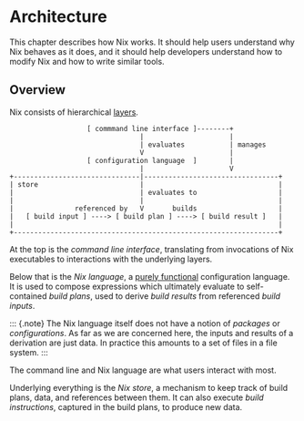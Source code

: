 # Architecture

This chapter describes how Nix works.
It should help users understand why Nix behaves as it does, and it should help developers understand how to modify Nix and how to write similar tools.

## Overview

Nix consists of hierarchical [layers](https://en.m.wikipedia.org/wiki/Multitier_architecture#Layers).

```
                   [ commmand line interface ]--------+
                                |                     |
                                | evaluates           | manages
                                V                     |
                   [ configuration language  ]        |
                                |                     V
+-------------------------------|---------------------------------+
| store                         |                                 |
|                               | evaluates to                    |
|                               |                                 |
|               referenced by   V       builds                    |
|   [ build input ] ----> [ build plan ] ----> [ build result ]   |
|                                                                 |
+-----------------------------------------------------------------+
```

At the top is the *command line interface*, translating from invocations of Nix executables to interactions with the underlying layers.

Below that is the *Nix language*, a [purely functional](https://en.m.wikipedia.org/wiki/Purely_functional_programming) configuration language.
It is used to compose expressions which ultimately evaluate to self-contained *build plans*, used to derive *build results* from referenced *build inputs*.

::: {.note}
The Nix language itself does not have a notion of *packages* or *configurations*.
As far as we are concerned here, the inputs and results of a derivation are just data.
In practice this amounts to a set of files in a file system.
:::

The command line and Nix language are what users interact with most.

Underlying everything is the *Nix store*, a mechanism to keep track of build plans, data, and references between them.
It can also execute *build instructions*, captured in the build plans, to produce new data.

